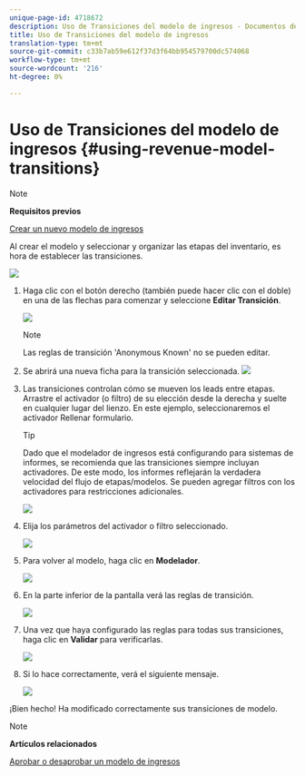 ```yaml
---
unique-page-id: 4718672
description: Uso de Transiciones del modelo de ingresos - Documentos de marketing - Documentación del producto
title: Uso de Transiciones del modelo de ingresos
translation-type: tm+mt
source-git-commit: c33b7ab59e612f37d3f64bb954579700dc574068
workflow-type: tm+mt
source-wordcount: '216'
ht-degree: 0%

---
```



# Uso de Transiciones del modelo de ingresos {#using-revenue-model-transitions}

>[!NOTE]
>
>**Requisitos previos**
>
>[Crear un nuevo modelo de ingresos](create-a-new-revenue-model.md)

Al crear el modelo y seleccionar y organizar las etapas del inventario, es hora de establecer las transiciones.

![](assets/one-2.png)

1. Haga clic con el botón derecho (también puede hacer clic con el doble) en una de las flechas para comenzar y seleccione **Editar Transición**.

   ![](assets/two-2.png)

   >[!NOTE]
   >
   >Las reglas de transición &#39;Anonymous  Known&#39; no se pueden editar.

1. Se abrirá una nueva ficha para la transición seleccionada.   ![](assets/three-1.png)
1. Las transiciones controlan cómo se mueven los leads entre etapas. Arrastre el activador (o filtro) de su elección desde la derecha y suelte en cualquier lugar del lienzo. En este ejemplo, seleccionaremos el activador Rellenar formulario.

   >[!TIP]
   >
   >Dado que el modelador de ingresos está configurando para sistemas de informes, se recomienda que las transiciones siempre incluyan activadores. De este modo, los informes reflejarán la verdadera velocidad del flujo de etapas/modelos. Se pueden agregar filtros con los activadores para restricciones adicionales.

   ![](assets/four-2.png)

1. Elija los parámetros del activador o filtro seleccionado.

   ![](assets/five-2.png)

1. Para volver al modelo, haga clic en **Modelador**.

   ![](assets/six.png)

1. En la parte inferior de la pantalla verá las reglas de transición.

   ![](assets/seven.png)

1. Una vez que haya configurado las reglas para todas sus transiciones, haga clic en **Validar** para verificarlas.

   ![](assets/eight.png)

1. Si lo hace correctamente, verá el siguiente mensaje.

   ![](assets/nine.png)

¡Bien hecho! Ha modificado correctamente sus transiciones de modelo.

>[!NOTE]
>
>**Artículos relacionados**
>
>[Aprobar o desaprobar un modelo de ingresos](approve-unapprove-a-revenue-model.md)
